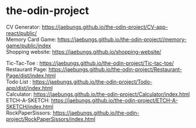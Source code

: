 # the-odin-project

CV Generator: https://jaebungs.github.io/the-odin-project/CV-app-react/public/  
Memory Card Game: https://jaebungs.github.io/the-odin-project//memory-game/public/index  
Shopping website: https://jaebungs.github.io/shopping-website/  

Tic-Tac-Toe : https://jaebungs.github.io/the-odin-project/Tic-tac-toe/  
Restaurant Page: https://jaebungs.github.io/the-odin-project/Restaurant-Page/dist/index.html  
Todo List : https://jaebungs.github.io/the-odin-project/Todo-app/dist/index.html  
Calculator: https://jaebungs.github.io/the-odin-project/Calculator/index.html  
ETCH-A-SKETCH: https://jaebungs.github.io/the-odin-project/ETCH-A-SKETCH/index.html  
RockPaperSissors: https://jaebungs.github.io/the-odin-project/RockPaperSissors/index.html  
